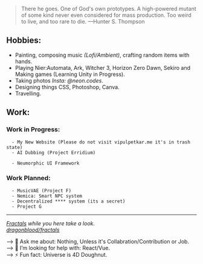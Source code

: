 
>There he goes. One of God's own prototypes. A high-powered mutant of some kind never even considered for mass production. Too weird to live, and too rare to die. —Hunter S. Thompson

## Hobbies:
- Painting, composing music *(Lofi/Ambient)*, crafting random items with hands.
- Playing Nier:Automata, Ark, Witcher 3, Horizon Zero Dawn, Sekiro and Making games (Learning Unity in Progress).
- Taking photos *Insta: @neon.codes*.
- Designing things CSS, Photoshop, Canva.
- Travelling.

## Work:
   ### Work in Progress:
      - My New Website (Please do not visit vipulpetkar.me it's in trash state)
      - AI Dubbing (Project Erridium)

      - Neumorphic UI Framework

   ### Work Planned:
      - MusicVAE (Project F)
      - Nemica: Smart NPC system
      - Decentralized **** system (its a secret)
      - Project G
<hr>

*[Fractals](https://vipulpetkar.me/fractals/) while you here take a look.<br>
[dragonblood/fractals](https://github.com/dragonblood/fractals)*

--> 💬 Ask me about: Nothing, Unless it's Collabration/Contribution or Job.<br>
--> 🤔 I’m looking for help with: React/Vue.<br>
--> ⚡ Fun fact: Universe is 4D Doughnut.<br>
